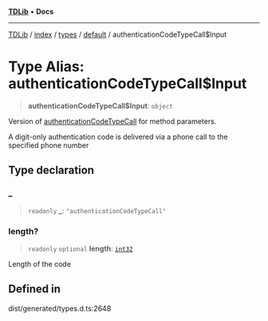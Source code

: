 [**TDLib**](../../../../../../README.md) • **Docs**

***

[TDLib](../../../../../../modules.md) / [index](../../../../../README.md) / [types](../../../README.md) / [default](../README.md) / authenticationCodeTypeCall$Input

# Type Alias: authenticationCodeTypeCall$Input

> **authenticationCodeTypeCall$Input**: `object`

Version of [authenticationCodeTypeCall](authenticationCodeTypeCall.md) for method parameters.

A digit-only authentication code is delivered via a phone call to the specified phone number

## Type declaration

### \_

> `readonly` **\_**: `"authenticationCodeTypeCall"`

### length?

> `readonly` `optional` **length**: [`int32`](int32.md)

Length of the code

## Defined in

dist/generated/types.d.ts:2648
